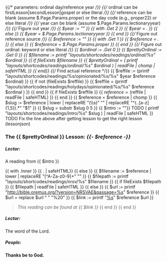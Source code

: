 {{/* parameters: ordinal day/reference year */}}
{{/* ordinal can be firstLesson|secondLesson|gospel or else literal */}}
{{/* reference can be blank (assume  $.Page.Params.proper) or the day code (e.g., proper22) or else literal */}}
{{/*  year can be blank (assume $.Page.Params.lectionaryyear) */}}
{{/* Figure out year */}}
{{ $year := "" }}
{{ with .Get 2 }}
  {{ $year = . }}
{{ else }}
  {{ $year = $.Page.Params.lectionaryyear }}
{{ end }}
{{/* Figure out reference source */}}
{{ $reference := "" }}
{{ with .Get 1 }}
  {{ $reference = . }}
{{ else }}
  {{ $reference = $.Page.Params.proper }}
{{ end }}
{{/* Figure out ordinal: keyword or else literal */}}
{{ $ordinal := .Get 0 }}
{{ $prettyOrdinal := .Get 0 }}
{{ $filename := printf "layouts/shortcodes/readings/ordinal/%s" $ordinal }}
{{ if fileExists $filename }}
    {{ $prettyOrdinal = ( printf "layouts/shortcodes/readings/ordinal/%s" $ordinal ) | readFile | chomp | safeHTML }}
{{ end}}
{{/* Find actual reference */}}
{{ $reffile := (printf "layouts/shortcodes/readings/%s/opinionated/%s/%s" $year $reference $ordinal) }}
{{ if  not (fileExists $reffile) }}
	{{ $reffile = (printf "layouts/shortcodes/readings/holydays/opinionated/%s/%s" $reference $ordinal ) }}
{{ end }}
{{ if fileExists $reffile }}
    {{ $reference = ($reffile | readFile | safeHTML) }}
{{ end }}
{{ $reference = $reference | chomp }}
{{ $slug := $reference | lower | replaceRE "(\\s)" "" | replaceRE "^(..[a-z]{1,5}).*"  "$1" }}
{{ $slug = substr $slug 0 5 }}
{{ $intro := ""}} TODO ( printf "layouts/shortcodes/readings/intro/%s" $slug ) | readFile | safeHTML }}
TODO Fix the line above after getting lesson to get the right lesson (lessonjson)
### The {{ $prettyOrdinal }} Lesson: _{{- $reference -}}_

##### Lector:
A reading from {{ $intro }}

{{ with .Inner }}
{{ . | safeHTML}}
{{ else }}
    {{ $filename := $reference | lower | replaceRE "[^A-Za-z0-9]+" "" }}
    {{ $filepath := printf "layouts/shortcodes/readings/nrsv/%s" $filename }}
	{{ if fileExists $filepath }}
{{ $filepath | readFile | safeHTML  }}
    {{ else }}
        {{ $url := printf "http://bible.oremus.org/?version=NRSVAE&passage=%s" $reference }}
        {{ $url = replace $url " " "%20" }}
        {{ $link := printf "[%s](%s)" $reference $url }}
> _This reading can be found at {{ $link }}_
    {{ end }}
{{ end }}

##### Lector:
The word of the Lord.

##### **People:**
**Thanks be to God.**
